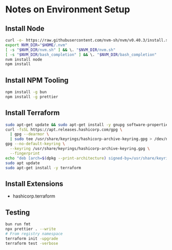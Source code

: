# Notes on Environment Setup

## Install Node

```bash
curl -o- https://raw.githubusercontent.com/nvm-sh/nvm/v0.40.3/install.sh | bash
export NVM_DIR="$HOME/.nvm"
[ -s "$NVM_DIR/nvm.sh" ] && \. "$NVM_DIR/nvm.sh"
[ -s "$NVM_DIR/bash_completion" ] && \. "$NVM_DIR/bash_completion"
nvm install node
npm install
```

## Install NPM Tooling

```bash
npm install -g bun
npm install -g prettier
```

## Install Terraform

```bash
sudo apt-get update && sudo apt-get install -y gnupg software-properties-common
curl -fsSL https://apt.releases.hashicorp.com/gpg \
  | gpg --dearmor \
  | sudo tee /usr/share/keyrings/hashicorp-archive-keyring.gpg > /dev/null
gpg --no-default-keyring \
  --keyring /usr/share/keyrings/hashicorp-archive-keyring.gpg \
  --fingerprint
echo "deb [arch=$(dpkg --print-architecture) signed-by=/usr/share/keyrings/hashicorp-archive-keyring.gpg] https://apt.releases.hashicorp.com $(grep -oP '(?<=UBUNTU_CODENAME=).*' /etc/os-release || lsb_release -cs) main" | sudo tee /etc/apt/sources.list.d/hashicorp.list
sudo apt update
sudo apt-get install -y terraform
```

## Install Extensions

- hashicorp.terraform

## Testing

```bash
bun run fmt
npx prettier . --write
# From registry namespace
terraform init -upgrade
terraform test -verbose
```
